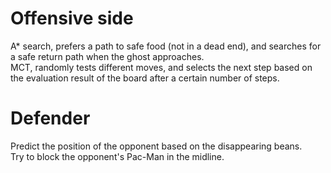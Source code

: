 # Offensive side
A* search, prefers a path to safe food (not in a dead end), and searches for a safe return path when the ghost approaches.  
MCT, randomly tests different moves, and selects the next step based on the evaluation result of the board after a certain number of steps.  
# Defender  
Predict the position of the opponent based on the disappearing beans.  
Try to block the opponent's Pac-Man in the midline.
